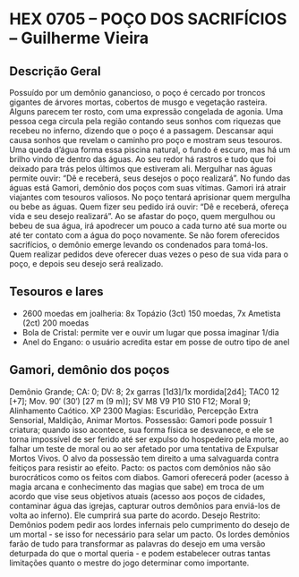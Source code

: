 # HEX 0705 – POÇO DOS SACRIFÍCIOS – Guilherme Vieira

## Descrição Geral
Possuído por um demônio ganancioso, o poço é cercado por troncos gigantes de árvores mortas, cobertos de musgo e vegetação rasteira. Alguns parecem ter rosto, com uma expressão congelada de agonia. Uma pessoa cega circula pela região contando seus sonhos com riquezas que recebeu no inferno, dizendo que o poço é a passagem. Descansar aqui causa sonhos que revelam o caminho pro poço e mostram seus tesouros.
Uma queda d’água forma essa piscina natural, o fundo é escuro, mas há um brilho vindo de dentro das águas. Ao seu redor há rastros e tudo que foi deixado para trás pelos últimos que estiveram ali. Mergulhar nas águas permite ouvir: “Dê e receberá, seus desejos o poço realizará”. No fundo das águas está Gamori, demônio dos poços com suas vítimas.
Gamori irá atrair viajantes com tesouros valiosos. No poço tentará aprisionar quem mergulha ou bebe as águas. Quem fizer seu pedido irá ouvir: “Dê e receberá, ofereça vida e seu desejo realizará”. Ao se afastar do poço, quem mergulhou ou bebeu de sua água, irá apodrecer um pouco a cada turno até sua morte ou até ter contato com a água do poço novamente. Se não forem oferecidos sacrifícios, o demônio emerge levando os condenados para tomá-los. Quem realizar pedidos deve oferecer duas vezes o peso de sua vida para o poço, e depois seu desejo será realizado. 

## Tesouros e lares
- 2600 moedas em joalheria: 8x Topázio (3ct) 150 moedas, 7x Ametista (2ct) 200 moedas
- Bola de Cristal: permite ver e ouvir um lugar que possa imaginar 1/dia
- Anel do Engano: o usuário acredita estar em posse de outro tipo de anel

## Gamori, demônio dos poços
Demônio Grande; CA: 0; DV: 8; 2x garras [1d3]/1x mordida[2d4]; TAC0 12 [+7];
Mov. 90′ (30′) [27 m (9 m)]; SV M8 V9 P10 S10 F12; Moral 9; Alinhamento Caótico. XP 2300
Magias: Escuridão, Percepção Extra Sensorial, Maldição, Animar Mortos.
Possessão: Gamori pode possuir 1 criatura; quando isso acontece, sua forma física se desvanece, e ele se torna impossível de ser ferido até ser expulso do hospedeiro pela morte, ao falhar um teste de moral ou ao ser afetado por uma tentativa de Expulsar Mortos Vivos. O alvo da possessão tem direito a uma salvaguarda contra feitiços para resistir ao efeito.
Pacto: os pactos com demônios não são burocráticos como os feitos com diabos. Gamori oferecerá poder (acesso à magia arcana e conhecimento das magias que sabe) em troca de um acordo que vise seus objetivos atuais (acesso aos poços de cidades, contaminar água das igrejas, capturar outros demônios para enviá-los de volta ao inferno). Ele cumprirá sua parte do acordo.
Desejo Restrito: Demônios podem pedir aos lordes infernais pelo cumprimento do desejo de um mortal - se isso for necessário para selar um pacto. Os lordes demônios farão de tudo para transformar as palavras do desejo em uma versão deturpada do que o mortal queria - e podem estabelecer outras tantas limitações quanto o mestre do jogo determinar como importante.
